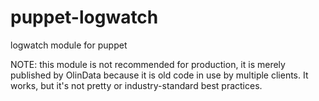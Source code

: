 puppet-logwatch
===============

logwatch module for puppet

NOTE: this module is not recommended for production, it is merely published by OlinData because it is old code in use by multiple clients. It works, but it's not pretty or industry-standard best practices.